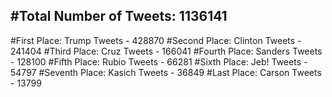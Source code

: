 #Total Number of Tweets: 1136141 
---
#First Place: Trump Tweets - 428870
#Second Place: Clinton Tweets - 241404
#Third Place: Cruz Tweets - 166041
#Fourth Place: Sanders Tweets - 128100
#Fifth Place: Rubio Tweets - 66281
#Sixth Place: Jeb! Tweets - 54797
#Seventh Place: Kasich Tweets - 36849
#Last Place: Carson Tweets - 13799
